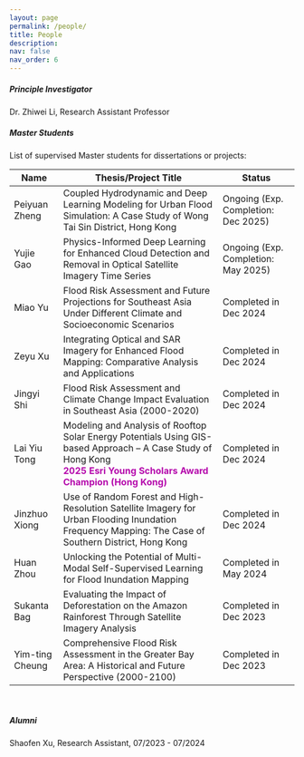 ```yaml
---
layout: page
permalink: /people/
title: People
description: 
nav: false
nav_order: 6
---
```


##### **Principle Investigator**

Dr. Zhiwei Li, Research Assistant Professor<br>

##### **Master Students**

List of supervised Master students for dissertations or projects:

| Name            | Thesis/Project Title                                         | Status                              |
| --------------- | ------------------------------------------------------------ | ----------------------------------- |
| Peiyuan Zheng   | Coupled Hydrodynamic and Deep Learning Modeling for Urban Flood Simulation: A Case Study of Wong Tai Sin District, Hong Kong | Ongoing (Exp. Completion: Dec 2025) |
| Yujie Gao       | Physics-Informed Deep Learning for Enhanced Cloud Detection and Removal in Optical Satellite Imagery Time Series | Ongoing (Exp. Completion: May 2025) |
| Miao Yu         | Flood Risk Assessment and Future Projections for Southeast Asia Under Different Climate and Socioeconomic Scenarios | Completed in Dec 2024               |
| Zeyu Xu         | Integrating Optical and SAR Imagery for Enhanced Flood Mapping: Comparative Analysis and Applications | Completed in Dec 2024               |
| Jingyi Shi      | Flood Risk Assessment and Climate Change Impact Evaluation in Southeast Asia (2000-2020) | Completed in Dec 2024               |
| Lai Yiu Tong    | Modeling and Analysis of Rooftop Solar Energy Potentials Using GIS-based Approach – A Case Study of Hong Kong<br>**<span style="color: #b509ac;">2025 Esri Young Scholars Award Champion (Hong Kong)</span>** | Completed in Dec 2024               |
| Jinzhuo Xiong   | Use of Random Forest and High-Resolution Satellite Imagery for Urban Flooding Inundation Frequency Mapping: The Case of Southern District, Hong Kong | Completed in Dec 2024               |
| Huan Zhou       | Unlocking the Potential of Multi-Modal Self-Supervised Learning for Flood Inundation Mapping | Completed in May 2024               |
| Sukanta Bag     | Evaluating the Impact of Deforestation on the Amazon Rainforest Through Satellite Imagery Analysis | Completed in Dec 2023               |
| Yim-ting Cheung | Comprehensive Flood Risk Assessment in the Greater Bay Area: A Historical and Future Perspective (2000-2100) | Completed in Dec 2023               |

<br>

##### **Alumni**

Shaofen Xu, Research Assistant, 07/2023 - 07/2024





